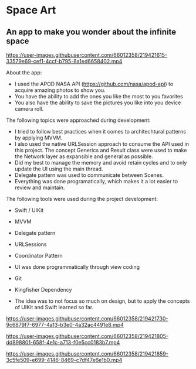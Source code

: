 # Space Art

## An app to make you wonder about the infinite space

https://user-images.githubusercontent.com/66012358/219421615-33579e69-cef1-4ccf-b795-8a1ed6658402.mp4

About the app:

* I used the APOD NASA API (https://github.com/nasa/apod-api) to acquire amazing photos to show you.
* You have the ability to add the ones you like the most to you favorites
* You also have the ability to save the pictures you like into you device camera roll.


The following topics were approached during development:
* I tried to follow best practices when it comes to architechtural patterns by applying MVVM.
* I also used the native URLSession approach to consume the API used in this project. The concept Generics and Result class were used to make the Network layer as expansible and general as possible.
* Did my best to manage the memory and avoid retain cycles and to only update the UI using the main thread.
* Delegate pattern was used to communicate between Scenes.
* Everything was done programatically, which makes it a lot easier to review and maintain.

The following tools were used during the project development:

* Swift / UIKit
* MVVM
* Delegate pattern
* URLSessions
* Coordinator Pattern
* UI was done programmatically through view coding
* Git
* Kingfisher Dependency

* The idea was to not focus so much on design, but to apply the concepts of UIKit and Swift learned so far.

https://user-images.githubusercontent.com/66012358/219421730-9c6879f7-6977-4a13-b3e0-4a32ac4491e8.mp4

https://user-images.githubusercontent.com/66012358/219421805-dd898801-658f-4e1c-a713-f0e5cc0183b7.mp4

https://user-images.githubusercontent.com/66012358/219421859-3c5fe509-e699-4146-8469-c7df47e6e1b0.mp4




